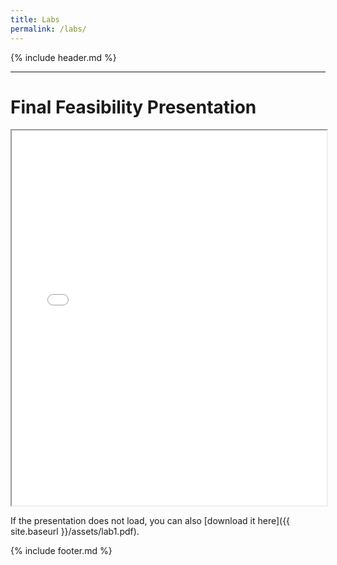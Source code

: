 ```yaml
---
title: Labs
permalink: /labs/
---
```


{% include header.md %}

---

# Final Feasibility Presentation

<iframe src="{{ site.baseurl }}/assets/lab1.pdf"
        width="100%"
        height="600px">
</iframe>

If the presentation does not load, you can also [download it here]({{ site.baseurl }}/assets/lab1.pdf).


{% include footer.md %}
